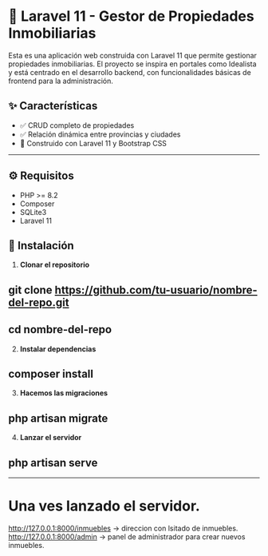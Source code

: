 # 🏡 Laravel 11 - Gestor de Propiedades Inmobiliarias

Esta es una aplicación web construida con Laravel 11 que permite gestionar propiedades inmobiliarias. El proyecto se inspira en portales como Idealista y está centrado en el desarrollo backend, con funcionalidades básicas de frontend para la administración.

## ✨ Características

-   ✅ CRUD completo de propiedades
-   ✅ Relación dinámica entre provincias y ciudades
-   🧪 Construido con Laravel 11 y Bootstrap CSS

---

## ⚙️ Requisitos

-   PHP >= 8.2
-   Composer
-   SQLite3
-   Laravel 11

## 🚀 Instalación

1. **Clonar el repositorio**

## git clone https://github.com/tu-usuario/nombre-del-repo.git

## cd nombre-del-repo

2. **Instalar dependencias**

## composer install

3. **Hacemos las migraciones**

## php artisan migrate

4. **Lanzar el servidor**

## php artisan serve

---

# Una ves lanzado el servidor.

http://127.0.0.1:8000/inmuebles -> direccion con lsitado de inmuebles.
http://127.0.0.1:8000/admin -> panel de administrador para crear nuevos inmuebles.
